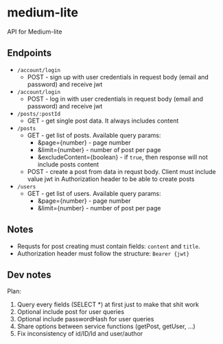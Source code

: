 # medium-lite
API for Medium-lite

## Endpoints
* ```/account/login``` 
  * POST - sign up with user credentials in request body (email and password) and receive jwt
* ```/account/login``` 
  * POST - log in with user credentials in request body (email and password) and receive jwt
* ```/posts/:postId```
  * GET - get single post data. It always includes content
* ```/posts```
  * GET - get list of posts. Available query params: 
    * &page={number} - page number
    * &limit={number} - number of post per page
    * &excludeContent={boolean} - if `true`, then response will not include posts content
  * POST - create a post from data in requst body. Client must include value jwt in Authorization header to be able to create posts
* ```/users```
  * GET - get list of users. Available query params: 
    * &page={number} - page number
    * &limit={number} - number of post per page
    
## Notes
* Requsts for post creating must contain fields: `content` and `title`.
* Authorization header must follow the structure: `Bearer {jwt}`

## Dev notes
Plan:
  1. Query every fields (SELECT *) at first just to make that shit work
  2. Optional include post for user queries
  3. Optional include passwordHash for user queries
  4. Share options between service functions (getPost, getUser, ...)
  5. Fix inconsistency of id/ID/Id and user/author